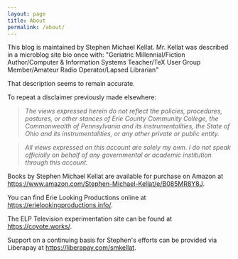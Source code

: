 ```yaml
---
layout: page
title: About
permalink: /about/
---
```


This blog is maintained by Stephen Michael Kellat.  Mr. Kellat was described in a microblog site bio once with: "Geriatric Millennial/Fiction Author/Computer & Information Systems Teacher/TeX User Group Member/Amateur Radio Operator/Lapsed Librarian"

That description seems to remain accurate.

To repeat a disclaimer previously made elsewhere:  

>*The views expressed herein do not reflect the policies, procedures, postures, or other stances of Erie County Community College, the Commonwealth of Pennsylvania and its instrumentalities, the State of Ohio and its instrumentalities, or any other private or public entity.*  

>*All views expressed on this account are solely my own.  I do not speak officially on behalf of any governmental or academic institution through this account.*  

Books by Stephen Michael Kellat are available for purchase on Amazon at <https://www.amazon.com/Stephen-Michael-Kellat/e/B085MR8Y8J>.

You can find Erie Looking Productions online at <https://erielookingproductions.info/>.  

The ELP Television experimentation site can be found at <https://coyote.works/>.

Support on a continuing basis for Stephen's efforts can be provided via Liberapay at <https://liberapay.com/smkellat>.
